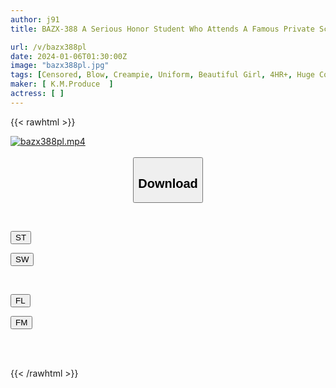 ```yaml
---
author: j91
title: BAZX-388 A Serious Honor Student Who Attends A Famous Private School Falls For An Old Man's Dirty Dick And Has Sexual Intercourse

url: /v/bazx388pl
date: 2024-01-06T01:30:00Z
image: "bazx388pl.jpg"
tags: [Censored, Blow, Creampie, Uniform, Beautiful Girl, 4HR+, Huge Cock	]
maker: [ K.M.Produce  ]
actress: [ ]
---
```



{{< rawhtml >}}

<div class="video" data-videoid="7pgR8wqWVmcYMq">
    <a href="javascript:;">
        <img src="/v/bazx388pl/bazx388pl.jpg" width="WIDTH" height="HEIGHT" alt="bazx388pl.mp4" loading="lazy">
    </a>
</div>

<script type="text/javascript" src="https://j91.asia/asset/on-demand-st.js"></script>

<br>
  <link rel="stylesheet" href="https://j91.asia/asset/bs5.css">
  
  <center>
  <button class="btn btn-primary" type="button" data-bs-toggle="collapse" data-bs-target=".multi-collapse" aria-expanded="false" aria-controls="multiCollapseExample1 multiCollapseExample2"><h2>Download</h2></button></center>
</p>
<div class="row">
  <div class="col">
    <div class="collapse multi-collapse" id="multiCollapseExample1">
      <div class="card card-body">
	      	      <br>
<div class="buttons">  
<p><a href="https://streamtape.to/v/7pgR8wqWVmcYMq" target="_blank"><button class="btn-hover color-3"><i class="fa fa-download"></i> ST</button></a></p>
<p><a href="https://flaswish.com/mzslwyzmfah5" target="_blank"><button class="btn-hover color-2"><i class="fa fa-download"></i> SW</button></a></p></div>
    </div>
  </div>
</div>
  <div class="col">
    <div class="collapse multi-collapse" id="multiCollapseExample2">
      <div class="card card-body">
	      <br>
<div class="buttons">
<p><a href="javascript:;" target="_blank"><button class="btn-hover color-9"><i class="fa fa-download"></i> FL</button></a></p>
<p><a href="javascript:;" target="_blank"><button class="btn-hover color-8"><i class="fa fa-download"></i> FM</button></a></p></div>
<br><br>
      </div>
    </div>
  </div>
</div>

{{< /rawhtml >}}